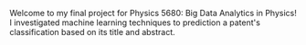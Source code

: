 Welcome to my final project for Physics 5680: Big Data Analytics in Physics! I investigated machine learning techniques to prediction a patent's classification based on its title and abstract.

